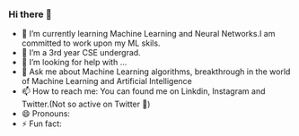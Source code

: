 ### Hi there 👋

<!--
**ank232/ank232** is a ✨ _special_ ✨ repository because its `README.md` (this file) appears on your GitHub profile. -->


- 🔭 I’m currently learning Machine Learning and Neural Networks.I am committed to work upon my ML skils.  
- 👯 I’m a 3rd year CSE undergrad.
- 🤔 I’m looking for help with ...
- 💬 Ask me about Machine Learning algorithms, breakthrough in the world of Machine Learning and Artificial Intelligence
- 📫 How to reach me: You can found me on Linkdin, Instagram and Twitter.(Not so active on Twitter 🥱)
- 😄 Pronouns: 
- ⚡ Fun fact:
